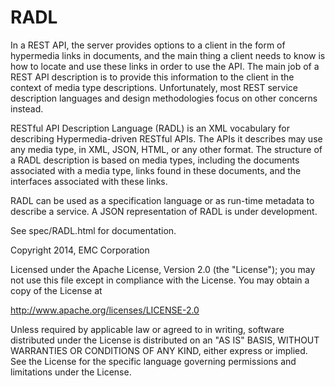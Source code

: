 RADL
====

In a REST API, the server provides options to a client in the form of
hypermedia links in documents, and the main thing a client needs to
know is how to locate and use these links in order to use the API. The
main job of a REST API description is to provide this information to
the client in the context of media type descriptions. Unfortunately,
most REST service description languages and design methodologies focus
on other concerns instead.

RESTful API Description Language (RADL) is an XML vocabulary for
describing Hypermedia-driven RESTful APIs. The APIs it describes may
use any media type, in XML, JSON, HTML, or any other format. The
structure of a RADL description is based on media types, including the
documents associated with a media type, links found in these
documents, and the interfaces associated with these links.

RADL can be used as a specification language or as run-time metadata
to describe a service. A JSON representation of RADL is under
development.

See spec/RADL.html for documentation.

Copyright 2014, EMC Corporation
 
Licensed under the Apache License, Version 2.0 (the "License");
you may not use this file except in compliance with the License.
You may obtain a copy of the License at

   http://www.apache.org/licenses/LICENSE-2.0

Unless required by applicable law or agreed to in writing, software
distributed under the License is distributed on an "AS IS" BASIS,
WITHOUT WARRANTIES OR CONDITIONS OF ANY KIND, either express or implied.
See the License for the specific language governing permissions and
limitations under the License.

